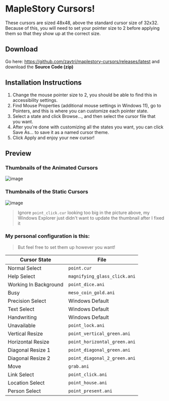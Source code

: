 # MapleStory Cursors!

These cursors are sized 48x48, above the standard cursor size of 32x32. Because of this, you will need to set your pointer size to 2 before applying them so that they show up at the correct size.

## Download
Go here: https://github.com/zaytri/maplestory-cursors/releases/latest and download the **Source Code (zip)**

## Installation Instructions
1. Change the mouse pointer size to 2, you should be able to find this in accessibility settings.
1. Find Mouse Properties (additional mouse settings in Windows 11), go to Pointers, and this is where you can customize each pointer state.
1. Select a state and click Browse..., and then select the cursor file that you want.
1. After you're done with customizing all the states you want, you can click Save As... to save it as a named cursor theme.
1. Click Apply and enjoy your new cursor!

## Preview
### Thumbnails of the Animated Cursors
![image](https://user-images.githubusercontent.com/9072119/225588702-a7e36af0-5a62-4a4c-9c45-0f0cee7b8ef3.png)
### Thumbnails of the Static Cursors
![image](https://user-images.githubusercontent.com/9072119/225588765-68225225-8fa5-48e0-a4ae-8e62306ab9b1.png)
> Ignore `point_click.cur` looking too big in the picture above, my Windows Explorer just didn't want to update the thumbnail after I fixed it

### My personal configuration is this:
> But feel free to set them up however you want!

| Cursor State          | File |
| --------------------- | ---- |
| Normal Select         | `point.cur` |
| Help Select           | `magnifying_glass_click.ani` |
| Working In Background | `point_dice.ani` |
| Busy                  | `meso_coin_gold.ani` |
| Precision Select      | Windows Default |
| Text Select           | Windows Default |
| Handwriting           | Windows Default |
| Unavailable           | `point_lock.ani` |
| Vertical Resize       | `point_vertical_green.ani` |
| Horizontal Resize     | `point_horizontal_green.ani` |
| Diagonal Resize 1     | `point_diagonal_green.ani` |
| Diagonal Resize 2     | `point_diagonal_2_green.ani` |
| Move                  | `grab.ani` |
| Link Select           | `point_click.ani` |
| Location Select       | `point_house.ani` |
| Person Select         | `point_present.ani` |
